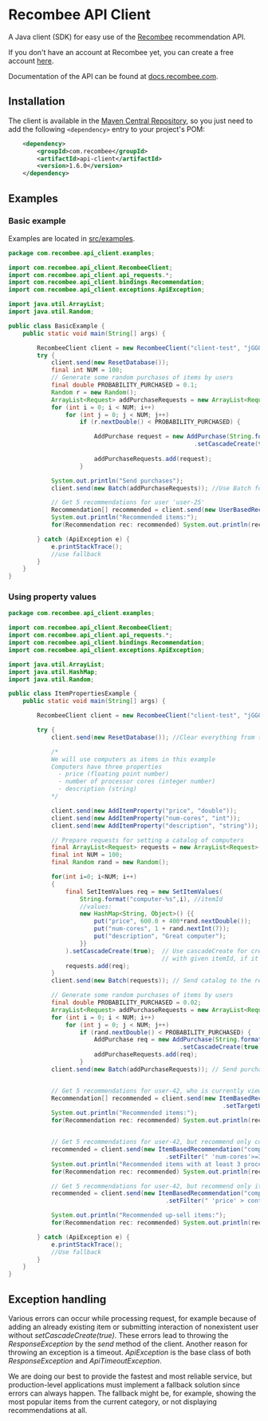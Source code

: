 # Recombee API Client

A Java client (SDK) for easy use of the [Recombee](https://www.recombee.com/) recommendation API.

If you don't have an account at Recombee yet, you can create a free account [here](https://www.recombee.com/).

Documentation of the API can be found at [docs.recombee.com](https://docs.recombee.com/).

## Installation

The client is available in the [Maven Central Repository](https://mvnrepository.com/artifact/com.recombee/api-client/), so you just need to add the following `<dependency>` entry to your project's POM:
```xml
    <dependency>
        <groupId>com.recombee</groupId>
        <artifactId>api-client</artifactId>
        <version>1.6.0</version>
    </dependency>
```

## Examples

### Basic example

Examples are located in [src/examples](https://github.com/Recombee/java-api-client/tree/master/src/examples/java/com/recombee/api_client/examples/).

```java
package com.recombee.api_client.examples;

import com.recombee.api_client.RecombeeClient;
import com.recombee.api_client.api_requests.*;
import com.recombee.api_client.bindings.Recommendation;
import com.recombee.api_client.exceptions.ApiException;

import java.util.ArrayList;
import java.util.Random;

public class BasicExample {
    public static void main(String[] args) {

        RecombeeClient client = new RecombeeClient("client-test", "jGGQ6ZKa8rQ1zTAyxTc0EMn55YPF7FJLUtaMLhbsGxmvwxgTwXYqmUk5xVZFw98L");
        try {
            client.send(new ResetDatabase());
            final int NUM = 100;
            // Generate some random purchases of items by users
            final double PROBABILITY_PURCHASED = 0.1;
            Random r = new Random();
            ArrayList<Request> addPurchaseRequests = new ArrayList<Request>();
            for (int i = 0; i < NUM; i++)
                for (int j = 0; j < NUM; j++)
                    if (r.nextDouble() < PROBABILITY_PURCHASED) {

                        AddPurchase request = new AddPurchase(String.format("user-%s", i),String.format("item-%s", j))
                                                    .setCascadeCreate(true); // Use cascadeCreate parameter to create
                                                                             // the yet non-existing users and items
                        addPurchaseRequests.add(request);
                    }

            System.out.println("Send purchases");
            client.send(new Batch(addPurchaseRequests)); //Use Batch for faster processing of larger data

            // Get 5 recommendations for user 'user-25'
            Recommendation[] recommended = client.send(new UserBasedRecommendation("user-25", 5));
            System.out.println("Recommended items:");
            for(Recommendation rec: recommended) System.out.println(rec.getId());

        } catch (ApiException e) {
            e.printStackTrace();
            //use fallback
        }
    }
}

```

### Using property values

```java
package com.recombee.api_client.examples;

import com.recombee.api_client.RecombeeClient;
import com.recombee.api_client.api_requests.*;
import com.recombee.api_client.bindings.Recommendation;
import com.recombee.api_client.exceptions.ApiException;

import java.util.ArrayList;
import java.util.HashMap;
import java.util.Random;

public class ItemPropertiesExample {
    public static void main(String[] args) {

        RecombeeClient client = new RecombeeClient("client-test", "jGGQ6ZKa8rQ1zTAyxTc0EMn55YPF7FJLUtaMLhbsGxmvwxgTwXYqmUk5xVZFw98L");

        try {
            client.send(new ResetDatabase()); //Clear everything from the database

            /*
            We will use computers as items in this example
            Computers have three properties
              - price (floating point number)
              - number of processor cores (integer number)
              - description (string)
            */

            client.send(new AddItemProperty("price", "double"));
            client.send(new AddItemProperty("num-cores", "int"));
            client.send(new AddItemProperty("description", "string"));

            // Prepare requests for setting a catalog of computers
            final ArrayList<Request> requests = new ArrayList<Request>();
            final int NUM = 100;
            final Random rand = new Random();

            for(int i=0; i<NUM; i++)
            {
                final SetItemValues req = new SetItemValues(
                    String.format("computer-%s",i), //itemId
                    //values:
                    new HashMap<String, Object>() {{
                        put("price", 600.0 + 400*rand.nextDouble());
                        put("num-cores", 1 + rand.nextInt(7));
                        put("description", "Great computer");
                    }}
                ).setCascadeCreate(true);  // Use cascadeCreate for creating item
                                           // with given itemId, if it doesn't exist;
                requests.add(req);
            }
            client.send(new Batch(requests)); // Send catalog to the recommender system

            // Generate some random purchases of items by users
            final double PROBABILITY_PURCHASED = 0.02;
            ArrayList<Request> addPurchaseRequests = new ArrayList<Request>();
            for (int i = 0; i < NUM; i++)
                for (int j = 0; j < NUM; j++)
                    if (rand.nextDouble() < PROBABILITY_PURCHASED) {
                        AddPurchase req = new AddPurchase(String.format("user-%s", i),String.format("computer-%s", j))
                                                .setCascadeCreate(true); //use cascadeCreate to create the users
                        addPurchaseRequests.add(req);
                    }
            client.send(new Batch(addPurchaseRequests)); // Send purchases to the recommender system


            // Get 5 recommendations for user-42, who is currently viewing computer-6
            Recommendation[] recommended = client.send(new ItemBasedRecommendation("computer-6", 5)
                                                            .setTargetUserId("user-42"));
            System.out.println("Recommended items:");
            for(Recommendation rec: recommended) System.out.println(rec.getId());


            // Get 5 recommendations for user-42, but recommend only computers that have at least 3 cores
            recommended = client.send(new ItemBasedRecommendation("computer-6", 5).setTargetUserId("user-42")
                                            .setFilter(" 'num-cores'>=3 "));
            System.out.println("Recommended items with at least 3 processor cores:");
            for(Recommendation rec: recommended) System.out.println(rec.getId());

            // Get 5 recommendations for user-42, but recommend only items that are more expensive then currently viewed item (up-sell)
            recommended = client.send(new ItemBasedRecommendation("computer-6", 5).setTargetUserId("user-42")
                                            .setFilter(" 'price' > context_item[\"price\"] "));

            System.out.println("Recommended up-sell items:");
            for(Recommendation rec: recommended) System.out.println(rec.getId());

        } catch (ApiException e) {
            e.printStackTrace();
            //Use fallback
        }
    }
}
```

## Exception handling

Various errors can occur while processing request, for example because of adding an already existing item or submitting interaction of nonexistent user without *setCascadeCreate(true)*. These errors lead to throwing the *ResponseException* by the *send* method of the client. Another reason for throwing an exception is a timeout. *ApiException* is the base class of both *ResponseException* and *ApiTimeoutException*.

We are doing our best to provide the fastest and most reliable service, but production-level applications must implement a fallback solution since errors can always happen. The fallback might be, for example, showing the most popular items from the current category, or not displaying recommendations at all.
